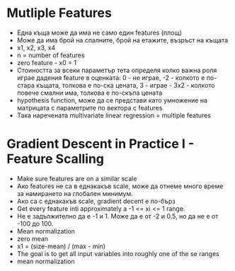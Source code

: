# Mutliple Features
- Една къща може да има не само един features (площ)
- Може да има брой на спалните, брой на етажите, възръст на къщата
- x1, x2, x3, x4 
- n = number of   features 
- zero feature - x0 = 1
- Стоиността за всеки параметър тета определя колко важна роля играе дадения feature в оценката: 0 - не играе, -2 - колкото е по-стара къщата, толкова е по-ска цената, 3 - играе - 3x2 - колкото повече смални има, толкова е по-скъпа цената
- hypothesis function, може да се представи като умножение на матрицата с параметрите по вектора с features
- Така наречената multivariate linear regression = multiple features

# Gradient Descent in Practice I - Feature Scalling
- Make sure features are on a similar scale
- Ако features не са в еднакакъв scale, може да отнеме много време за намирането на глобален минимум.
- Ако са с еднакакъв scale, gradient decent e по-бърз
- Get every feature inti approximately a -1 <= xi <= 1 range.
- Не е задължително да е -1 и 1. Може да е от -2 и 0.5, но да не е от -100 до 100.
- Mean normalization
- zero mean
- x1 = (size-mean) / (max - min)
- The goal is to get all input variables into roughly one of the se ranges
- mean normalization
